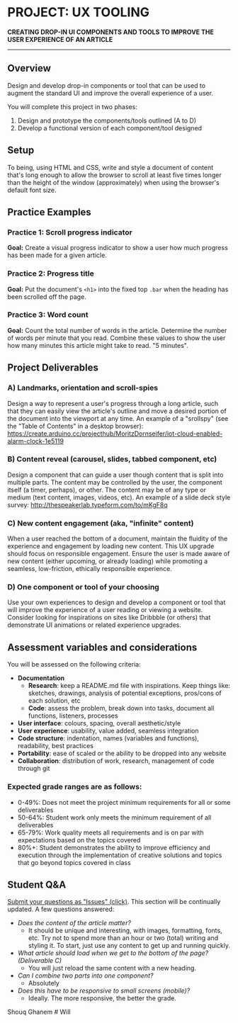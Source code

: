 # PROJECT: UX TOOLING
**CREATING DROP-IN UI COMPONENTS AND TOOLS TO IMPROVE THE USER EXPERIENCE OF AN ARTICLE**

---

## Overview

Design and develop drop-in components or tool that can be used to augment the standard UI and improve the overall experience of a user. 

You will complete this project in two phases:

1. Design and prototype the components/tools outlined (A to D)
2. Develop a functional version of each component/tool designed

## Setup

To being, using HTML and CSS, write and style a document of content that's long enough to allow the browser to scroll at least five times longer than the height of the window (approximately) when using the browser's default font size.


## Practice Examples

### Practice 1: Scroll progress indicator

**Goal:** Create a visual progress indicator to show a user how much progress has been made for a given article.

### Practice 2: Progress title

**Goal:** Put the document's `<h1>` into the fixed top `.bar` when the heading has been scrolled off the page.

### Practice 3: Word count

**Goal:** Count the total number of words in the article. Determine the number of words per minute that you read. Combine these values to show the user how many minutes this article might take to read. "5 minutes". 


## Project Deliverables

### A) Landmarks, orientation and scroll-spies

Design a way to represent a user's progress through a long article, such that they can easily view the article's outline and move a desired portion of the document into the viewport at any time. An example of a "srollspy" (see the "Table of Contents" in a desktop browser): https://create.arduino.cc/projecthub/MoritzDornseifer/iot-cloud-enabled-alarm-clock-1e5119

### B) Content reveal (carousel, slides, tabbed component, etc)

Design a component that can guide a user though content that is split into multiple parts. The content may be controlled by the user, the component itself (a timer, perhaps), or other. The content may be of any type or medium (text content, images, videos, etc). An example of a slide deck style survey: http://thespeakerlab.typeform.com/to/mKgF8q

### C) New content engagement (aka, "infinite" content)

When a user reached the bottom of a document, maintain the fluidity of the experience and engagement by loading new content. This UX upgrade should focus on responsible engagement. Ensure the user is made aware of new content (either upcoming, or already loading) while promoting a seamless, low-friction, ethically responsible experience.

### D) One component or tool of your choosing

Use your own experiences to design and develop a component or tool that will improve the experience of a user reading or viewing a website. Consider looking for inspirations on sites like Dribbble (or others) that demonstrate UI animations or related experience upgrades.

## Assessment variables and considerations

You will be assessed on the following criteria:

- **Documentation**
  - **Research**: keep a README.md file with inspirations. Keep things like: sketches, drawings, analysis of potential exceptions, pros/cons of each solution, etc
  - **Code**: assess the problem, break down into tasks, document all functions, listeners, processes
- **User interface**: colours, spacing, overall aesthetic/style
- **User experience**: usability, value added, seamless integration
- **Code structure**: indentation, names (variables and functions), readability, best practices
- **Portability**: ease of scaled or the ability to be dropped into any website
- **Collaboration**: distribution of work, research, management of code through git

### Expected grade ranges are as follows:
- 0-49%: Does not meet the project minimum requirements for all or some deliverables
- 50-64%: Student work only meets the minimum requirement of all deliverables
- 65-79%: Work quality meets all requirements and is on par with expectations based on the topics covered
- 80%+: Student demonstrates the ability to improve efficiency and execution through the implementation of creative solutions and topics that go beyond topics covered in class

## Student Q&A

[Submit your questions as "Issues" (click)](../../issues). This section will be continually updated. A few questions answered:

- *Does the content of the article matter?*
  - It should be unique and interesting, with images, formatting, fonts, etc. Try not to spend more than an hour or two (total) writing and styling it. To start, just use any content to get up and running quickly.
- *What article should load when we get to the bottom of the page? (Deliverable C)*
  - You will just reload the same content with a new heading.
- *Can I combine two parts into one component?*
  - Absolutely
- *Does this have to be responsive to small screens (mobile)?*
  - Ideally. The more responsive, the better the grade.



Shouq Ghanem # Will
